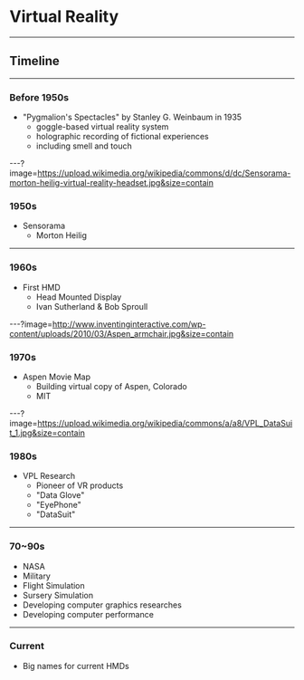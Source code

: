 # Virtual Reality

---

## Timeline

---

### Before 1950s

- "Pygmalion's Spectacles" by Stanley G. Weinbaum in 1935
    - goggle-based virtual reality system
    - holographic recording of fictional experiences
    - including smell and touch

---?image=https://upload.wikimedia.org/wikipedia/commons/d/dc/Sensorama-morton-heilig-virtual-reality-headset.jpg&size=contain

### 1950s

- Sensorama
    - Morton Heilig

---

### 1960s

- First HMD
    - Head Mounted Display
    - Ivan Sutherland & Bob Sproull

---?image=http://www.inventinginteractive.com/wp-content/uploads/2010/03/Aspen_armchair.jpg&size=contain

### 1970s

- Aspen Movie Map
    - Building virtual copy of Aspen, Colorado
    - MIT

---?image=https://upload.wikimedia.org/wikipedia/commons/a/a8/VPL_DataSuit_1.jpg&size=contain

### 1980s

- VPL Research
    - Pioneer of VR products
    - "Data Glove"
    - "EyePhone"
    - "DataSuit"

---

### 70~90s

- NASA
- Military
- Flight Simulation
- Sursery Simulation
- Developing computer graphics researches
- Developing computer performance

---

### Current

- Big names for current HMDs
